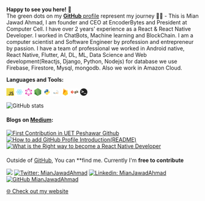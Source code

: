 
**Happy to see you here!** :star_struck: <br> The green dots on my [**GitHub** profile](https://github.com/MianJawadAhmad) represent my journey :running_man: - This is Mian Jawad Ahmad, I am founder and CEO at EncoderBytes and President at Computer Cell. I have over 2 years’ experience as a React & React Native Developer. I worked in ChatBots, Machine learning and BlockChain. I am a computer scientist and Software Engineer by profession and entrepreneur by passion. I have a team of professional we worked in Android native, React Native, Flutter, AI, DL, ML, Data Science and Web development(Reactjs, Django, Python, Nodejs) for database we use Firebase, Firestore, Mysql, mongodb. Also we work in Amazon Cloud.



**Languages and Tools:**  

<code><img height="20" src="https://raw.githubusercontent.com/github/explore/80688e429a7d4ef2fca1e82350fe8e3517d3494d/topics/javascript/javascript.png"></code>
<code><img height="20" src="https://raw.githubusercontent.com/github/explore/80688e429a7d4ef2fca1e82350fe8e3517d3494d/topics/react/react.png"></code>
<code><img height="20" src="https://raw.githubusercontent.com/github/explore/5c058a388828bb5fde0bcafd4bc867b5bb3f26f3/topics/graphql/graphql.png"></code>
<code><img height="20" src="https://raw.githubusercontent.com/github/explore/80688e429a7d4ef2fca1e82350fe8e3517d3494d/topics/nodejs/nodejs.png"></code>
<code><img height="20" src="https://raw.githubusercontent.com/github/explore/80688e429a7d4ef2fca1e82350fe8e3517d3494d/topics/python/python.png"></code>
<code><img height="20" src="https://raw.githubusercontent.com/github/explore/80688e429a7d4ef2fca1e82350fe8e3517d3494d/topics/mysql/mysql.png"></code>
<code><img height="20" src="https://raw.githubusercontent.com/github/explore/80688e429a7d4ef2fca1e82350fe8e3517d3494d/topics/firebase/firebase.png"></code>
<code><img height="20" src="https://raw.githubusercontent.com/github/explore/80688e429a7d4ef2fca1e82350fe8e3517d3494d/topics/git/git.png"></code>
<code><img height="20" src="https://raw.githubusercontent.com/github/explore/80688e429a7d4ef2fca1e82350fe8e3517d3494d/topics/terminal/terminal.png"></code>



![GitHub stats](https://github-readme-stats.vercel.app/api?username=MianJawadAhmad&show_icons=true) 

#### Blogs on [Medium](https://medium.com/@MianJawadAhmad):
<a href='https://medium.com/@MianJawadAhmad/first-contribution-in-uet-peshawar-github-d9b6b6673ca5' target='_blank'>
  <img width='30%' src='https://miro.medium.com/max/1248/1*lbijCjImyTxbLqr19ZiPdA.png' alt='First Contribution in UET Peshawar Github' />
</a>
<a href='https://medium.com/@MianJawadAhmad/how-to-add-github-profile-introduction-readme-823fd2b32b6d' target='_blank'>
  <img width='30%' src='https://miro.medium.com/max/1400/1*fzGod9laMGpIlgvSZmYrbg.png' alt='How to add GitHub Profile Introduction(README)' />
</a>
<a href='https://medium.com/@MianJawadAhmad/what-is-the-right-way-to-become-a-react-native-developer-9143de72234e' target='_blank'>
  <img width='30%' src='https://miro.medium.com/max/1400/1*Xq9-727iwXNXA2j1cjQkjw.jpeg' alt='What is the Right way to become a React Native Developer' />
</a>


####

Outside of [GitHub](https://github.com/mianjawadahmad/), You can **find me. Currently I'm **free to contribute**

![](https://komarev.com/ghpvc/?username=mianjawadahmad&color=blue&label=Profile+Views)
[![Twitter: MianJawadAhmad](https://img.shields.io/twitter/follow/MianJawadAhmad1?style=social)](https://twitter.com/MianJawadAhmad1)
[![Linkedin: MianJawadAhmad](https://img.shields.io/badge/-MianJawadAhmad-blue?style=flat-square&logo=Linkedin&logoColor=white&link=https://www.linkedin.com/in/mianjawadahmad/)](https://www.linkedin.com/in/mianjawadahmad/)
[![GitHub MianJawadAhmad](https://img.shields.io/github/followers/MianJawadAhmad?label=follow&style=social)](https://github.com/MianJawadAhmad)


<p><a href="https://encoderbytes.com">🌐 Check out my website</a></p>
<!--
**MianJawadAhmad/MianJawadAhmad** is a ✨ _special_ ✨ repository because its `README.md` (this file) appears on your GitHub profile.

Here are some ideas to get you started:

- 🔭 I’m currently working on ...
- 🌱 I’m currently learning ...
- 👯 I’m looking to collaborate on ...
- 🤔 I’m looking for help with ...
- 💬 Ask me about ...
- 📫 How to reach me: ...
- 😄 Pronouns: ...
- ⚡ Fun fact: ...
-->
